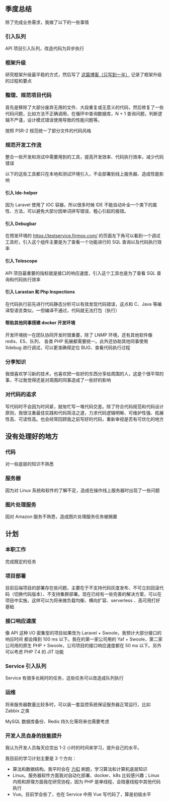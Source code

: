 ## 季度总结

除了完成业务需求，我做了以下的一些事情

### 引入队列

API 项目引入队列，改造代码为异步执行

### 框架升级

研究框架升级最平稳的方式，然后写了 [这篇博客（只写到一半）](http://sakyavarro.cn/post/%E8%AE%B0%E5%BD%95-%E6%88%91%E6%98%AF%E5%A6%82%E4%BD%95%E5%B0%86%E4%B8%80%E4%B8%AA-Laravel-5-2-%E9%A1%B9%E7%9B%AE%E5%8D%87%E7%BA%A7%E8%87%B3-5-8) 记录了框架升级的过程和要点

### 整理、规范项目代码

首先是移除了大部分废弃无用的文件、大段重复或无意义的代码，然后修复了一些代码问题，比如方法不正确调用，在循环中查询数据库，N + 1 查询问题，判断逻辑不严谨，设计模式错误使用导致的性能问题等。

按照 PSR-2 规范统一了部分文件的代码风格

### 规范开发工作流

整合一些开发和测试中需要用到的工具，提高开发效率、代码执行效率，减少代码错误

以下的这些工具都只在本地和测试环境引入，不会部署到线上服务器、造成性能影响

#### 引入 Ide-helper

因为 Laravel 使用了 IOC 容器，所以很多时候 IDE 不能自动补全一个类下的属性、方法，可以避免大部分因单词拼写错误、粗心引起的报错。

#### 引入 Debugbar

在预发环境的 https://testservice.firmoo.com/ 的页面左下角可以看到一个调试工具栏，引入这个组件主要是为了查看一个功能进行的 SQL 查询以及代码执行效率

#### 引入 Telescope

API 项目最重要的指标就是接口的响应速度，引入这个工具也是为了查看 SQL 查询和代码执行效率

#### 引入 Larastan 和 Php Inspections

在代码执行前先进行代码静态分析可以有效发现代码错误，这点和 C、Java 等编译型语言类似，一但编译不通过，代码就无法打包（执行）

#### 帮助其他同事搭建 docker 开发环境

开发环境统一在团队协同开发时很重要，除了 LNMP 环境，还有其他软件像 redis、ES、队列、 各类 PHP 拓展都需要统一。此外还协助其他同事使用 Xdebug 进行调试，可以更准确得定位 BUG、查看代码执行过程

### 分享知识

我很喜欢学习新的技术，也喜欢把一些好的东西分享给周围的人，这是个很平常的事，不过我觉得还是对周围的同事造成了一些好的影响

### 对代码的追求

写代码时不会因为时间紧，就匆忙写一堆代码交差。除了符合代码规范和代码设计原则，我很注重最佳实践和代码简洁之道，力求代码逻辑明晰、可维护性强、拓展性高、可读性高。也会经常回顾我之前写好的代码，重新审视是否有可优化的地方

## 没有处理好的地方

### 代码

对一些底层的知识不熟悉

### 服务器

因为对 Linux 系统和软件的了解不足，造成在操作线上服务器时出现了一些问题

### 图片处理服务

因对 Amazon 服务不熟悉，造成图片处理服务任务被搁置

## 计划

### 本职工作

完成既定的任务

### 项目部署

目前后端项目的部署存在些问题，主要在于不支持代码灰度发布、不可立刻回滚代码（切换代码版本）、不支持集群部署。现在已经有一些完善的解决方案，可以在项目中实施，这样可以为将来做负载均衡、横向扩容、serverless 、高可用打好基础

### 接口响应速度

像 API 这种 I/O 密集型的项目如果改为 Laravel + Swoole，我预计大部分接口的响应时间 都会降到 100 ms 以下。我在的第一家公司用的 Yaf + Swoole，第二家公司用的原生 PHP + Swoole，公司项目的接口响应速度都在 50 ms 以下。另外可以考虑 PHP 7.4 的 JIT 功能

### Service 引入队列

Service 有很多长耗时的任务，这些任务可以改造成队列执行

### 运维

将来服务器数量比较多时，可以装一套监控系统保证服务器正常运行，比如 Zabbix 之类

MySQL 数据库备份、Redis 持久化等将来也需要考虑

### 开发人员自身的技能提升

我认为开发人员每天应空出 1-2 小时的时间来学习，提升自己的水平。

我目前的学习计划主要是 3 个方向：

- 算法和数据结构。我平时会在 [力扣](https://leetcode-cn.com/) 刷题，学习算法和计算机底层知识
- Linux。服务器软件方面我对自动化部署、docker、k8s 比较感兴趣；Linux 内核和原理方面我在研究协程，因为 PHP 是单线程，会阻塞线程中其他代码执行
- Vue。目前学会些了，也在 Service 中用 Vue 写代码了，算是初级水平